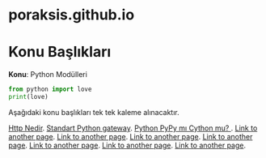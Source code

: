 # poraksis.github.io


# Konu Başlıkları


**Konu**: Python Modülleri


``` python
from python import love
print(love)
```

Aşağıdaki konu başlıkları tek tek kaleme alınacaktır.



[Http Nedir](./Dersler/http.html).
[Standart Python gateway](./another-page.html).
[Python PyPy mı Cython mu? ](./another-page.html).
[Link to another page](./another-page.html).
[Link to another page](./another-page.html).
[Link to another page](./another-page.html).
[Link to another page](./another-page.html).
[Link to another page](./another-page.html).
[Link to another page](./another-page.html).
[Link to another page](./another-page.html).